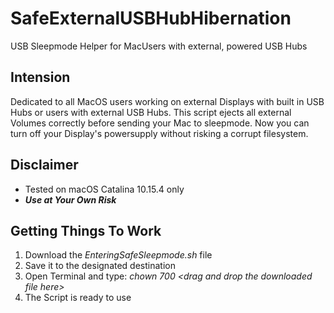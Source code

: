 # SafeExternalUSBHubHibernation
USB Sleepmode Helper for MacUsers with external, powered USB Hubs

## Intension
Dedicated to all MacOS users working on external Displays with built in USB Hubs or users with external USB Hubs.
This script ejects all external Volumes correctly before sending your Mac to sleepmode.
Now you can turn off your Display's powersupply without risking a corrupt filesystem.

## Disclaimer
- Tested on macOS Catalina 10.15.4 only
- ***Use at Your Own Risk***

## Getting Things To Work
1. Download the *EnteringSafeSleepmode.sh* file
2. Save it to the designated destination
3. Open Terminal and type: *chown 700 \<drag and drop the downloaded file here\>*
4. The Script is ready to use
